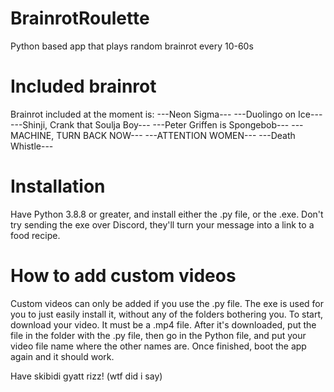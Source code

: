 # BrainrotRoulette
Python based app that plays random brainrot every 10-60s
# Included brainrot
Brainrot included at the moment is:
---Neon Sigma---
---Duolingo on Ice---
---Shinji, Crank that Soulja Boy---
---Peter Griffen is Spongebob---
---MACHINE, TURN BACK NOW---
---ATTENTION WOMEN---
---Death Whistle---


# Installation
Have Python 3.8.8 or greater, and install either the .py file, or the .exe. Don't try sending the exe over Discord, they'll turn your message into a link to a food recipe.

# How to add custom videos

Custom videos can only be added if you use the .py file. The exe is used for you to just easily install it, without any of the folders bothering you.
To start, download your video. It must be a .mp4 file. After it's downloaded, put the file in the folder with the .py file, then go in the Python file, and put your video file name where the other names are. Once finished, boot the app again and it should work.

Have skibidi gyatt rizz! (wtf did i say)
